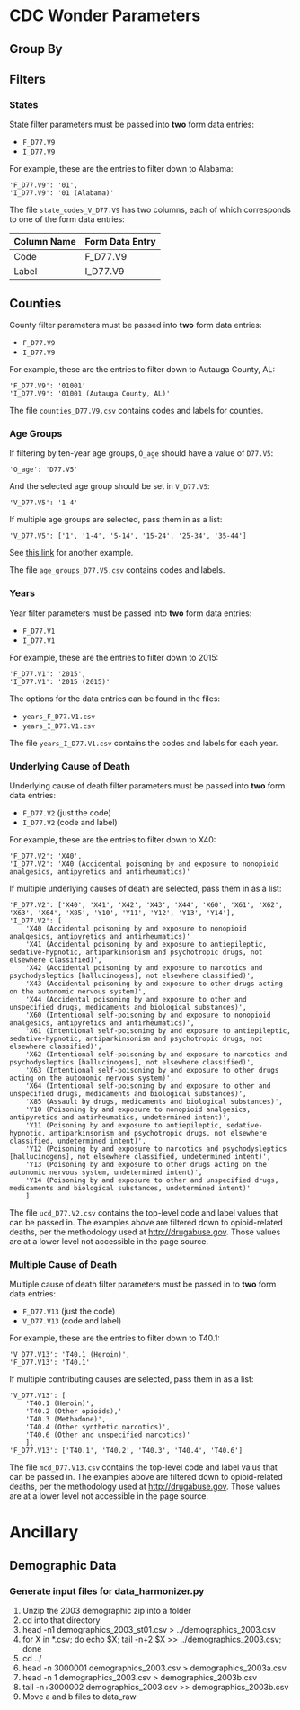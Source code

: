 # CDC Wonder Parameters

## Group By


## Filters

### States
State filter parameters must be passed into **two** form data entries:

* `F_D77.V9`
* `I_D77.V9`

For example, these are the entries to filter down to Alabama:

```
'F_D77.V9': '01',
'I_D77.V9': '01 (Alabama)'
```

The file `state_codes_V_D77.V9` has two columns, each of which corresponds to one of the form data entries:

| Column Name | Form Data Entry |
|---|---|
| Code | F_D77.V9 |
| Label | I_D77.V9 |

## Counties
County filter parameters must be passed into **two** form data entries:

* `F_D77.V9`
* `I_D77.V9`

For example, these are the entries to filter down to Autauga County, AL:

```
'F_D77.V9': '01001'
'I_D77.V9': '01001 (Autauga County, AL)'
```

The file `counties_D77.V9.csv` contains codes and labels for counties.

### Age Groups
If filtering by ten-year age groups, `O_age` should have a value of `D77.V5`:

```
'O_age': 'D77.V5'
```

And the selected age group should be set in `V_D77.V5`:

```
'V_D77.V5': '1-4'
```

If multiple age groups are selected, pass them in as a list:

```
'V_D77.V5': ['1', '1-4', '5-14', '15-24', '25-34', '35-44']
```

See [this link](https://stackoverflow.com/questions/23384230/how-to-post-multiple-value-with-same-key-in-python-requests) for another example.

The file `age_groups_D77.V5.csv` contains codes and labels.

### Years
Year filter parameters must be passed into **two** form data entries:

* `F_D77.V1`
* `I_D77.V1`

For example, these are the entries to filter down to 2015:

```
'F_D77.V1': '2015',
'I_D77.V1': '2015 (2015)'
```

The options for the data entries can be found in the files:

* `years_F_D77.V1.csv`
* `years_I_D77.V1.csv`

The file `years_I_D77.V1.csv` contains the codes and labels for each year.

### Underlying Cause of Death
Underlying cause of death filter parameters must be passed into **two** form data entries:

* `F_D77.V2` (just the code)
* `I_D77.V2` (code and label)

For example, these are the entries to filter down to X40:

```
'F_D77.V2': 'X40',
'I_D77.V2': 'X40 (Accidental poisoning by and exposure to nonopioid analgesics, antipyretics and antirheumatics)'
```

If multiple underlying causes of death are selected, pass them in as a list:

```
'F_D77.V2': ['X40', 'X41', 'X42', 'X43', 'X44', 'X60', 'X61', 'X62', 'X63', 'X64', 'X85', 'Y10', 'Y11', 'Y12', 'Y13', 'Y14'],
'I_D77.V2': [
	'X40 (Accidental poisoning by and exposure to nonopioid analgesics, antipyretics and antirheumatics)'
	'X41 (Accidental poisoning by and exposure to antiepileptic, sedative-hypnotic, antiparkinsonism and psychotropic drugs, not elsewhere classified)',
	'X42 (Accidental poisoning by and exposure to narcotics and psychodysleptics [hallucinogens], not elsewhere classified)',
	'X43 (Accidental poisoning by and exposure to other drugs acting on the autonomic nervous system)',
	'X44 (Accidental poisoning by and exposure to other and unspecified drugs, medicaments and biological substances)',
	'X60 (Intentional self-poisoning by and exposure to nonopioid analgesics, antipyretics and antirheumatics)',
	'X61 (Intentional self-poisoning by and exposure to antiepileptic, sedative-hypnotic, antiparkinsonism and psychotropic drugs, not elsewhere classified)',
	'X62 (Intentional self-poisoning by and exposure to narcotics and psychodysleptics [hallucinogens], not elsewhere classified)',
	'X63 (Intentional self-poisoning by and exposure to other drugs acting on the autonomic nervous system)',
	'X64 (Intentional self-poisoning by and exposure to other and unspecified drugs, medicaments and biological substances)',
	'X85 (Assault by drugs, medicaments and biological substances)',
	'Y10 (Poisoning by and exposure to nonopioid analgesics, antipyretics and antirheumatics, undetermined intent)',
	'Y11 (Poisoning by and exposure to antiepileptic, sedative-hypnotic, antiparkinsonism and psychotropic drugs, not elsewhere classified, undetermined intent)',
	'Y12 (Poisoning by and exposure to narcotics and psychodysleptics [hallucinogens], not elsewhere classified, undetermined intent)',
	'Y13 (Poisoning by and exposure to other drugs acting on the autonomic nervous system, undetermined intent)',
	'Y14 (Poisoning by and exposure to other and unspecified drugs, medicaments and biological substances, undetermined intent)'
	]
```

The file `ucd_D77.V2.csv` contains the top-level code and label values that can be passed in. The examples above are filtered down to opioid-related deaths, per the methodology used at http://drugabuse.gov. Those values are at a lower level not accessible in the page source.

### Multiple Cause of Death
Multiple cause of death filter parameters must be passed in to **two** form data entries:

* `F_D77.V13` (just the code)
* `V_D77.V13` (code and label)

For example, these are the entries to filter down to T40.1:

```
'V_D77.V13': 'T40.1 (Heroin)',
'F_D77.V13': 'T40.1'
```

If multiple contributing causes are selected, pass them in as a list:

```
'V_D77.V13': [
	'T40.1 (Heroin)',
	'T40.2 (Other opioids),'
	'T40.3 (Methadone)',
	'T40.4 (Other synthetic narcotics)',
	'T40.6 (Other and unspecified narcotics)'
	],
'F_D77.V13': ['T40.1', 'T40.2', 'T40.3', 'T40.4', 'T40.6']
```

The file `mcd_D77.V13.csv` contains the top-level code and label valus that can be passed in. The examples above are filtered down to opioid-related deaths, per the methodology used at http://drugabuse.gov. Those values are at a lower level not accessible in the page source.


# Ancillary

## Demographic Data

### Generate input files for data_harmonizer.py

1. Unzip the 2003 demographic zip into a folder
2. cd into that directory
3. head -n1 demographics_2003_st01.csv > ../demographics_2003.csv
4. for X in *.csv; do echo $X; tail -n+2 $X >> ../demographics_2003.csv; done
5. cd ../
6. head -n 3000001 demographics_2003.csv > demographics_2003a.csv
7. head -n 1 demographics_2003.csv > demographics_2003b.csv
8. tail -n+3000002 demographics_2003.csv >> demographics_2003b.csv
9. Move a and b files to data_raw